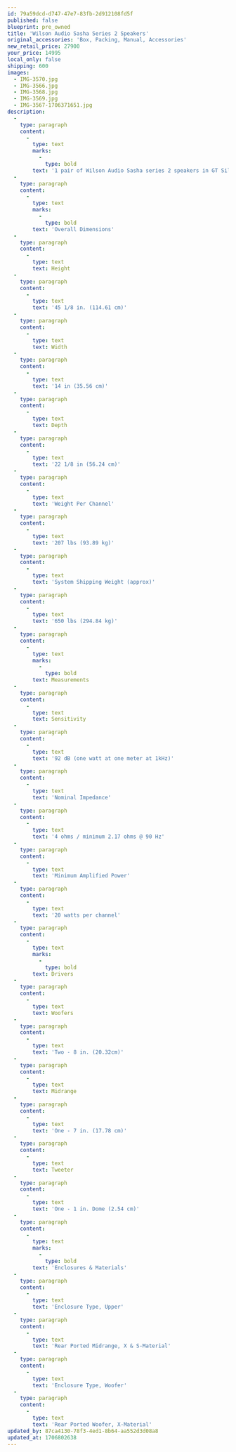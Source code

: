 ```yaml
---
id: 79a59dcd-d747-47e7-83fb-2d912108fd5f
published: false
blueprint: pre_owned
title: 'Wilson Audio Sasha Series 2 Speakers'
original_accessories: 'Box, Packing, Manual, Accessories'
new_retail_price: 27900
your_price: 14995
local_only: false
shipping: 600
images:
  - IMG-3570.jpg
  - IMG-3566.jpg
  - IMG-3568.jpg
  - IMG-3569.jpg
  - IMG-3567-1706371651.jpg
description:
  -
    type: paragraph
    content:
      -
        type: text
        marks:
          -
            type: bold
        text: '1 pair of Wilson Audio Sasha series 2 speakers in GT Silver finish. Speakers are in excellent physical and functional condition with original boxes, packing and accessories. Speakers sold as new for $27,900.00'
  -
    type: paragraph
    content:
      -
        type: text
        marks:
          -
            type: bold
        text: 'Overall Dimensions'
  -
    type: paragraph
    content:
      -
        type: text
        text: Height
  -
    type: paragraph
    content:
      -
        type: text
        text: '45 1/8 in. (114.61 cm)'
  -
    type: paragraph
    content:
      -
        type: text
        text: Width
  -
    type: paragraph
    content:
      -
        type: text
        text: '14 in (35.56 cm)'
  -
    type: paragraph
    content:
      -
        type: text
        text: Depth
  -
    type: paragraph
    content:
      -
        type: text
        text: '22 1/8 in (56.24 cm)'
  -
    type: paragraph
    content:
      -
        type: text
        text: 'Weight Per Channel'
  -
    type: paragraph
    content:
      -
        type: text
        text: '207 lbs (93.89 kg)'
  -
    type: paragraph
    content:
      -
        type: text
        text: 'System Shipping Weight (approx)'
  -
    type: paragraph
    content:
      -
        type: text
        text: '650 lbs (294.84 kg)'
  -
    type: paragraph
    content:
      -
        type: text
        marks:
          -
            type: bold
        text: Measurements
  -
    type: paragraph
    content:
      -
        type: text
        text: Sensitivity
  -
    type: paragraph
    content:
      -
        type: text
        text: '92 dB (one watt at one meter at 1kHz)'
  -
    type: paragraph
    content:
      -
        type: text
        text: 'Nominal Impedance'
  -
    type: paragraph
    content:
      -
        type: text
        text: '4 ohms / minimum 2.17 ohms @ 90 Hz'
  -
    type: paragraph
    content:
      -
        type: text
        text: 'Minimum Amplified Power'
  -
    type: paragraph
    content:
      -
        type: text
        text: '20 watts per channel'
  -
    type: paragraph
    content:
      -
        type: text
        marks:
          -
            type: bold
        text: Drivers
  -
    type: paragraph
    content:
      -
        type: text
        text: Woofers
  -
    type: paragraph
    content:
      -
        type: text
        text: 'Two - 8 in. (20.32cm)'
  -
    type: paragraph
    content:
      -
        type: text
        text: Midrange
  -
    type: paragraph
    content:
      -
        type: text
        text: 'One - 7 in. (17.78 cm)'
  -
    type: paragraph
    content:
      -
        type: text
        text: Tweeter
  -
    type: paragraph
    content:
      -
        type: text
        text: 'One - 1 in. Dome (2.54 cm)'
  -
    type: paragraph
    content:
      -
        type: text
        marks:
          -
            type: bold
        text: 'Enclosures & Materials'
  -
    type: paragraph
    content:
      -
        type: text
        text: 'Enclosure Type, Upper'
  -
    type: paragraph
    content:
      -
        type: text
        text: 'Rear Ported Midrange, X & S-Material'
  -
    type: paragraph
    content:
      -
        type: text
        text: 'Enclosure Type, Woofer'
  -
    type: paragraph
    content:
      -
        type: text
        text: 'Rear Ported Woofer, X-Material'
updated_by: 87ca4130-78f3-4ed1-8b64-aa552d3d08a8
updated_at: 1706802638
---
```

